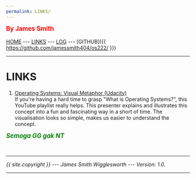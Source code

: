 ```yaml
---
permalink: LINKS/
---
```

<span style="color:red; font-weight:bold; font-size:larger;">By James Smith</span>
<br><br>
[HOME](.) ---
[LINKS](https://jamessmith404.github.io/os222/LINKS/) ---
[LOG](TXT/mylog.txt) ---
[GITHUB]({{ https://github.com/jamessmith404/os222/ }})
<br>
<hr>

# LINKS


1. [Operating Systems: Visual Metaphor (Udacity)](https://www.youtube.com/playlist?list=PLqoiDr4YpRdm_nzFhCDuj74P8ul5z7SdO)<br>
If you're having a hard time to grasp "What is Operating Systems?", this YouTube playlist really helps. This presenter explains and illustrates this concept into a fun and fascinating way in a short of time. The visualisation looks so simple, makes us easier to understand the concept.


<span style="color:green; font-weight:bold; font-size:larger;"><i>Semoga GG gak NT<i>

<br>
<hr>
{{ site.copyright }} --- James Smith Wigglesworth --- Version: 1.0.
<hr>
<br>
